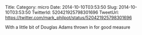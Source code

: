 Title: 
Category: micro
Date: 2014-10-10T03:53:50
Slug: 2014-10-10T03:53:50
TwitterId: 520421925798301696
TweetUrl: https://twitter.com/mark_philpot/status/520421925798301696

With a little bit of Douglas Adams thrown in for good measure
